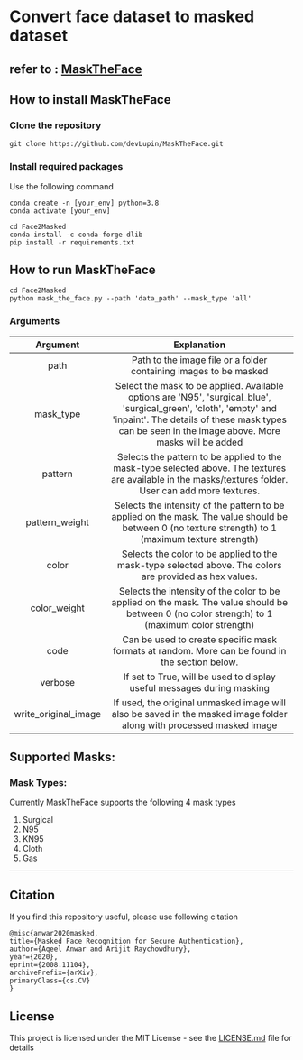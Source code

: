 # **Convert face dataset to masked dataset**


## **refer to : [MaskTheFace](https://github.com/aqeelanwar/MaskTheFace)**



## How to install MaskTheFace
### Clone the repository
```
git clone https://github.com/devLupin/MaskTheFace.git
```

### Install required packages
Use the following command

```shell
conda create -n [your_env] python=3.8
conda activate [your_env]

cd Face2Masked
conda install -c conda-forge dlib
pip install -r requirements.txt
```

## How to run MaskTheFace

```shell
cd Face2Masked
python mask_the_face.py --path 'data_path' --mask_type 'all'
```
### Arguments
|       Argument       |                         Explanation                          |
| :------------------: | :----------------------------------------------------------: |
|         path         | Path to the image file or a folder containing images to be masked |
|      mask_type       | Select the mask to be applied. Available options are 'N95', 'surgical_blue', 'surgical_green', 'cloth', 'empty' and 'inpaint'. The details of these mask types can be seen in the image above. More masks will be added |
|       pattern        | Selects the pattern to be applied to the mask-type selected above. The textures are available in the masks/textures folder. User can add more textures. |
|    pattern_weight    | Selects the intensity of the pattern to be applied on the mask. The value should be between 0 (no texture strength) to 1 (maximum texture strength) |
|        color         | Selects the color to be applied to the mask-type selected above. The colors are provided as hex values. |
|     color_weight     | Selects the intensity of the color to be applied on the mask. The value should be between 0 (no color strength) to 1 (maximum color strength) |
|         code         | Can be used to create specific mask formats at random. More can be found in the section below. |
|       verbose        | If set to True, will be used to display useful messages during masking |
| write_original_image | If used, the original unmasked image will also be saved in the masked image folder along with processed masked image |

## Supported Masks:
### Mask Types:
Currently MaskTheFace supports the following 4 mask types
1. Surgical
2. N95
3. KN95
4. Cloth
5. Gas

---

## Citation
If you find this repository useful, please use following citation
```
@misc{anwar2020masked,
title={Masked Face Recognition for Secure Authentication},
author={Aqeel Anwar and Arijit Raychowdhury},
year={2020},
eprint={2008.11104},
archivePrefix={arXiv},
primaryClass={cs.CV}
} 
```


## License
This project is licensed under the MIT License - see the [LICENSE.md](LICENSE) file for details